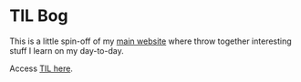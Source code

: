 # TIL Bog

This is a little spin-off of my [main website](https://bpaulino.com) where throw together interesting stuff I learn on my day-to-day.

Access [TIL here](https://til.bpaulino.com).
